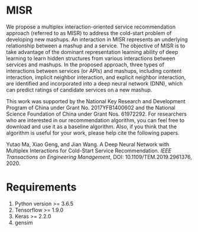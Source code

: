 # MISR
We propose a multiplex interaction-oriented service recommendation approach (referred to as MISR) to address the cold-start problem of developing new mashups. An interaction in MISR represents an underlying relationship between a mashup and a service.  The objective of MISR is to take advantage of the dominant representation learning ability of deep learning to learn hidden structures from various interactions between services and mashups. In the proposed approach, three types of interactions between services (or APIs) and mashups, including content interaction, implicit neighbor interaction, and explicit neighbor interaction, are identified and incorporated into a deep neural network (DNN), which can predict ratings of candidate services on a new mashup.

This work was supported by the National Key Research and Development Program of China under Grant No. 2017YFB1400602 and the National Science Foundation of China under Grant Nos. 61972292. For researchers who are interested in our recommendation algorithm, you can feel free to download and use it as a baseline algorithm. Also, if you think that the algorithm is useful for your work, please help cite the following papers.

Yutao Ma, Xiao Geng, and Jian Wang. A Deep Neural Network with Multiplex Interactions for Cold-Start Service Recommendation. _IEEE Transactions on Engineering Management_, DOI: 10.1109/TEM.2019.2961376, 2020.


# Requirements
1. Python version >= 3.6.5
2. Tensorflow >= 1.9.0
3. Keras >= 2.2.0
4. gensim 

